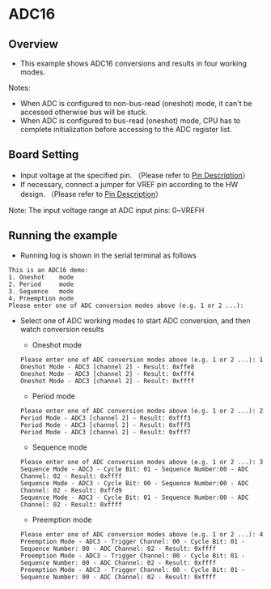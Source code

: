 # ADC16

## Overview

- This example shows ADC16 conversions and results in four working modes.

Notes:

* When ADC is configured to non-bus-read (oneshot) mode, it can't be accessed otherwise bus will be stuck.
* When ADC is configured to bus-read (oneshot) mode,  CPU has to complete initialization before accessing to the ADC register list.

## Board Setting

- Input voltage at the specified pin. （Please refer to  [Pin Description](lab_board_resource)）
- If necessary, connect a jumper for VREF pin according to the HW design. （Please refer to  [Pin Description](lab_board_resource)）

Note:  The input voltage range at ADC input pins: 0~VREFH

## Running the example

- Running log is shown in the serial terminal as follows

```console
This is an ADC16 demo:
1. Oneshot    mode
2. Period     mode
3. Sequence   mode
4. Preemption mode
Please enter one of ADC conversion modes above (e.g. 1 or 2 ...):
```

- Select one of ADC working modes to start ADC conversion,  and then watch conversion results

  - Oneshot mode

  ```console
  Please enter one of ADC conversion modes above (e.g. 1 or 2 ...): 1
  Oneshot Mode - ADC3 [channel 2] - Result: 0xffe8
  Oneshot Mode - ADC3 [channel 2] - Result: 0xfff4
  Oneshot Mode - ADC3 [channel 2] - Result: 0xffff
  ```
  - Period mode

  ```console
  Please enter one of ADC conversion modes above (e.g. 1 or 2 ...): 2
  Period Mode - ADC3 [channel 2] - Result: 0xfff3
  Period Mode - ADC3 [channel 2] - Result: 0xfff5
  Period Mode - ADC3 [channel 2] - Result: 0xfff7
  ```
  - Sequence mode

  ```console
  Please enter one of ADC conversion modes above (e.g. 1 or 2 ...): 3
  Sequence Mode - ADC3 - Cycle Bit: 01 - Sequence Number:00 - ADC Channel: 02 - Result: 0xffff
  Sequence Mode - ADC3 - Cycle Bit: 00 - Sequence Number:00 - ADC Channel: 02 - Result: 0xffd9
  Sequence Mode - ADC3 - Cycle Bit: 01 - Sequence Number:00 - ADC Channel: 02 - Result: 0xffff
  ```
  - Preemption mode

  ```console
  Please enter one of ADC conversion modes above (e.g. 1 or 2 ...): 4
  Preemption Mode - ADC3 - Trigger Channel: 00 - Cycle Bit: 01 - Sequence Number: 00 - ADC Channel: 02 - Result: 0xffff
  Preemption Mode - ADC3 - Trigger Channel: 00 - Cycle Bit: 01 - Sequence Number: 00 - ADC Channel: 02 - Result: 0xffff
  Preemption Mode - ADC3 - Trigger Channel: 00 - Cycle Bit: 01 - Sequence Number: 00 - ADC Channel: 02 - Result: 0xffff
  ```
